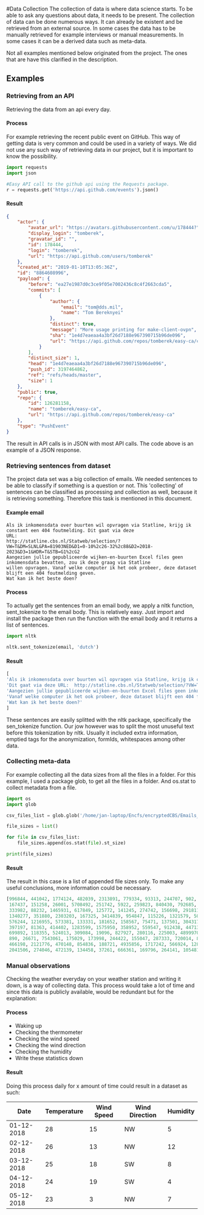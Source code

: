 #Data Collection
The collection of data is where data science starts. To be able to ask any questions about data, it needs 
to be present. The collection of data can be done numerous ways. It can already be existent and be retrieved from an 
external source. In some cases the data has to be manually retrieved for example interviews or manual measurements. 
In some cases it can be a derived data such as meta-data. 

Not all examples mentioned below originated from the project. The ones that are have this clarified in the description. 
## Examples

### Retrieving from an API
Retrieving the data from an api every day. 

#### Process
For example retrieving the recent public event on GitHub. This way of getting data is very common and could 
be used in a variety of ways. We did not use any such way of retrieving data in our project, but it is 
important to know the possibility.

```python
import requests
import json

#Easy API call to the github api using the Requests package. 
r = requests.get('https://api.github.com/events').json()
```

#### Result
```json
{
    "actor": {
        "avatar_url": "https://avatars.githubusercontent.com/u/178444?",
        "display_login": "tomberek",
        "gravatar_id": "",
        "id": 178444,
        "login": "tomberek",
        "url": "https://api.github.com/users/tomberek"
    },
    "created_at": "2019-01-10T13:05:36Z",
    "id": "8864608996",
    "payload": {
        "before": "ea27e1987d0c3ce9f05e7002436c8c4f2663cda5",
        "commits": [
            {
                "author": {
                    "email": "tom@dds.mil",
                    "name": "Tom Bereknyei"
                },
                "distinct": true,
                "message": "More usage printing for make-client-ovpn",
                "sha": "1e4d7eaeaa4a3bf26d7188e967390715b96de096",
                "url": "https://api.github.com/repos/tomberek/easy-ca/commits/1e4d7eaeaa4a3bf26d7188e967390715b96de096"
            }
        ],
        "distinct_size": 1,
        "head": "1e4d7eaeaa4a3bf26d7188e967390715b96de096",
        "push_id": 3197464862,
        "ref": "refs/heads/master",
        "size": 1
    },
    "public": true,
    "repo": {
        "id": 126281158,
        "name": "tomberek/easy-ca",
        "url": "https://api.github.com/repos/tomberek/easy-ca"
    },
    "type": "PushEvent"
}
```

The result in API calls is in JSON with most API calls. The code above is an example of a JSON response.

### Retrieving sentences from dataset 
The project data set was a big collection of emails. We needed sentences to be able to classify if something is a 
question or not. This 'collecting' of sentences can be classified as processing and collection as well, because it is 
retrieving something. Therefore this task is mentioned in this document. 

#### Example email
```text
Als ik inkomensdata over buurten wil opvragen via Statline, krijg ik constant een 404 foutmelding. Dit gaat via deze 
URL:
http://statline.cbs.nl/Statweb/selection/?VW=T&DM=SLNL&PA=81903NED&D1=0-10%2c26-32%2c88&D2=2018-2023&D3=1&HDR=T&STB=G1%2cG2
Aangezien jullie gepubliceerde wijken-en-buurten Excel files geen inkomensdata bevatten, zou ik deze graag via Statline 
willen opvragen. Vanaf welke computer ik het ook probeer, deze dataset blijft een 404 foutmelding geven. 
Wat kan ik het beste doen?
```

#### Process
To actually get the sentences from an email body, we apply a nltk function, sent_tokenize to the email body. 
This is relatively easy. Just import and install the package then run the function with the email body and it 
returns a list of sentences.

```python
import nltk

nltk.sent_tokenize(email, 'dutch')
```
#### Result
```python
[
'Als ik inkomensdata over buurten wil opvragen via Statline, krijg ik constant een 404 foutmelding.', 
'Dit gaat via deze URL:  http://statline.cbs.nl/Statweb/selection/?VW=T&DM=SLNL&PA=81903NED&D1=0-10%2c26-32%2c88&D2=2018-2023&D3=1&HDR=T&STB=G1%2cG2', 
'Aangezien jullie gepubliceerde wijken-en-buurten Excel files geen inkomensdata bevatten, zou ik deze graag via Statline willen opvragen.',
'Vanaf welke computer ik het ook probeer, deze dataset blijft een 404 foutmelding geven.', 
'Wat kan ik het beste doen?'
]
```

These sentences are easily splitted with the nltk package, specifically the sen_tokenize function. Our jow however 
was to split the most unuseful text before this tokenization by nltk. Usually it included extra information, 
emptied tags for the anonymization, formIds, whitespaces among other data.

### Collecting meta-data
For example collecting all the data sizes from all the files in a folder. For this example, I used a package glob, 
to get all the files in a folder. And os.stat to collect metadata from a file. 

```python
import os
import glob

csv_files_list = glob.glob('/home/jan-laptop/Encfs/encryptedCBS/Emails_2/*.csv')

file_sizes = list()

for file in csv_files_list:
    file_sizes.append(os.stat(file).st_size)

print(file_sizes)
```

#### Result
The result in this case is a list of appended file sizes only. To make any useful conclusions, 
more information could be necessary. 

```python
[996844, 441042, 1774124, 482039, 2313891, 779334, 93313, 244707, 902, 1518910, 306037, 638204, 14348, 180045, 370400,
 167437, 151258, 26001, 5708492, 251742, 5922, 259823, 840430, 792685, 750991, 623709, 490938, 587255, 1188337, 228382, 
 333982, 88232, 1465931, 617849, 125772, 141245, 274742, 156698, 291811, 2762716, 1474973, 86153, 374348, 1548650, 
 1340277, 351880, 2303203, 167325, 3414839, 954847, 115226, 1321579, 50231, 1439777, 922, 2875144, 406573, 86501, 
 576244, 1216955, 573381, 133331, 181652, 158567, 75471, 137501, 304317, 433053, 274204, 3764516, 8397, 190193, 
 397197, 81363, 414402, 1283599, 1575950, 358952, 559547, 912438, 4471333, 1042222, 1068397, 178085, 1477548, 504882, 
 699892, 118355, 524013, 309084, 19096, 827927, 280116, 225003, 4899970, 476795, 1790263, 841950, 16908289, 25681, 
 890, 26671, 7543061, 175029, 173998, 244422, 155047, 287333, 720014, 888654, 52759, 154771, 347828, 1133198, 9720769, 
 466198, 2121776, 470148, 854836, 188721, 4935856, 1717242, 566924, 1289253, 4071, 126339, 8519, 5593717, 503752, 
 2041506, 274046, 472139, 134458, 37261, 666361, 169796, 264141, 1054811, 39823, 504782, 237663, 139183]
```

### Manual observations
Checking the weather everyday on your weather station and writing it down, is a way of collecting data. 
This process would take a lot of time and since this data is publicly available, would be redundant but for 
the explanation:

#### Process
* Waking up
* Checking the thermometer
* Checking the wind speed
* Checking the wind direction
* Checking the humidity
* Write these statistics down

#### Result
Doing this process daily for x amount of time could result in a dataset as such: 

Date | Temperature | Wind Speed | Wind Direction | Humidity |
-----| ------------| -----------| ---------------| ---------|
01-12-2018 | 28 | 15 | NW | 5 |
02-12-2018 | 26 | 13 | NW | 12 |
03-12-2018 | 25 | 18 | SW | 8 |
04-12-2018 | 24 | 19 | SW | 4 |
05-12-2018 | 23 | 3 | NW | 7 |